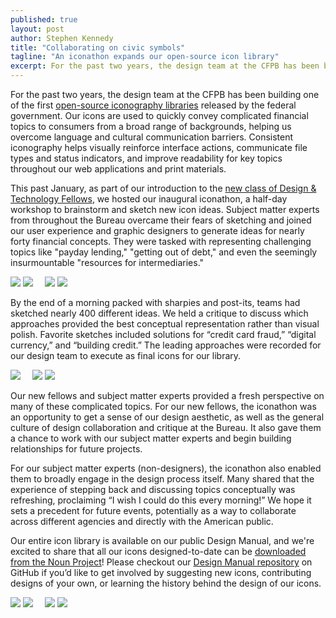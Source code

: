 ```yaml
---
published: true
layout: post
author: Stephen Kennedy
title: "Collaborating on civic symbols"
tagline: "An iconathon expands our open-source icon library"
excerpt: For the past two years, the design team at the CFPB has been building one of the first open-source iconography libraries released by the federal government.
---
```


For the past two years, the design team at the CFPB has been building one of the first [open-source iconography libraries](http://cfpb.github.io/design-manual/identity/minicons.html) released by the federal government. Our icons are used to quickly convey complicated financial topics to consumers from a broad range of backgrounds, helping us overcome language and cultural communication barriers. Consistent iconography helps visually reinforce interface actions, communicate file types and status indicators, and improve readability for key topics throughout our web applications and print materials.

This past January, as part of our introduction to the [new class of Design & Technology Fellows](http://cfpb.github.io/articles/welcome-2015-technology-innovation-fellows/), we hosted our inaugural iconathon, a half-day workshop to brainstorm and sketch new icon ideas. Subject matter experts from throughout the Bureau overcame their fears of sketching and joined our user experience and graphic designers to generate ideas for nearly forty financial concepts. They were tasked with representing challenging topics like "payday lending," "getting out of debt," and even the seemingly insurmountable "resources for intermediaries."

<p>
  <img src="../../img/iconathon/image03.jpg">
  <img src="../../img/iconathon/image08.jpg" style="max-width: 50%; padding-right: 0.6875em;"><img src="../../img/iconathon/image04.jpg" style="max-width: 50%; padding-left: 0.6875em;">
  <img src="../../img/iconathon/image09.jpg">
</p>

By the end of a morning packed with sharpies and post-its, teams had sketched nearly 400 different ideas. We held a critique to discuss which approaches provided the best conceptual representation rather than visual polish. Favorite sketches included solutions for “credit card fraud,” “digital currency,” and “building credit.” The leading approaches were recorded for our design team to execute as final icons for our library.

<p>
<img src="../../img/iconathon/image10.png" style="max-width: 50%; padding-right: 0.6875em;"><img src="../../img/iconathon/image02.png"  style="max-width: 50%; padding-left: 0.6875em;">
<img src="../../img/iconathon/image05.png">
</p>

Our new fellows and subject matter experts provided a fresh perspective on many of these complicated topics. For our new fellows, the iconathon was an opportunity to get a sense of our design aesthetic, as well as the general culture of design collaboration and critique at the Bureau. It also gave them a chance to work with our subject matter experts and begin building relationships for future projects. 

For our subject matter experts (non-designers), the iconathon also enabled them to broadly engage in the design process itself. Many shared that the experience of stepping back and discussing topics conceptually was refreshing, proclaiming “I wish I could do this every morning!” We hope it sets a precedent for future events, potentially as a way to collaborate across different agencies and directly with the American public.

Our entire icon library is available on our public Design Manual, and we're excited to share that all our icons designed-to-date can be [downloaded from the Noun Project](http://thenounproject.com/cfpb_minicons/)! Please checkout our [Design Manual repository](https://github.com/cfpb/design-manual/issues) on GitHub if you’d like to get involved by suggesting new icons, contributing designs of your own, or learning the history behind the design of our icons.

<p>
<img src="../../img/iconathon/image07.png">
<img src="../../img/iconathon/image01.jpg" style="max-width: 43%; padding-right: 0.6875em;"><img src="../../img/iconathon/image06.jpg" style="max-width: 55%; padding-left: 0.6875em;">
<img src="../../img/iconathon/image00.jpg">
</p>

